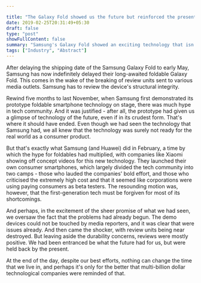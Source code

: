 ```yaml
---

title: "The Galaxy Fold showed us the future but reinforced the present"
date: 2019-02-25T20:31:49+05:30
draft: false
type: "post"
showFullContent: false
summary: "Samsung's Galaxy Fold showed an exciting technology that isn't yet ready for the world we live in."
tags: ["Industry", "Abstract"]
---
```


After delaying the shipping date of the Samsung Galaxy Fold to early May, Samsung has now indefinitely delayed their long-awaited foldable Galaxy Fold. This comes in the wake of the breaking of review units sent to various media outlets. Samsung has to review the device's structural integrity.

Rewind five months to last November, when Samsung first demonstrated its prototype foldable smartphone technology on stage, there was much hype in tech community. And it was justified - after all, the prototype had given us a glimpse of technology of the future, even if in its crudest form. That's where it should have ended. Even though we had seen the technology that Samsung had, we all knew that the technology was surely not ready for the real world as a consumer product.

But that's exactly what Samsung (and Huawei) did in February, a time by which the hype for foldables had multiplied, with companies like Xiaomi showing off concept videos for this new technology. They launched their own consumer smartphones, which largely divided the tech community into two camps - those who lauded the companies' bold effort, and those who criticised the extremely high cost and that it seemed like corporations were using paying consumers as beta testers. The resounding motion was, however, that the first-generation tech must be forgiven for most of its shortcomings.

And perhaps, in the excitement of the sheer promise of what we had seen, we oversaw the fact that the problems had already begun. The demo devices could not be touched by media reporters, and it was clear that were issues already. And then came the shocker, with review units being near destroyed. But leaving aside the durability concerns, reviews were mostly positive. We had been entranced be what the future had for us, but were held back by the present.

At the end of the day, despite our best efforts, nothing can change the time that we live in, and perhaps it's only for the better that multi-billion dollar technological companies were reminded of that.
